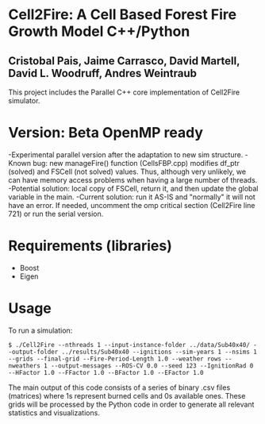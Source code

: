 # Cell2Fire: A Cell Based Forest Fire Growth Model  C++/Python
## Cristobal Pais, Jaime Carrasco, David Martell, David L. Woodruff, Andres Weintraub
This project includes the Parallel C++ core implementation of Cell2Fire simulator.

# Version: Beta OpenMP ready
-Experimental parallel version after the adaptation to new sim structure. 
-Known bug: new manageFire() function (CellsFBP.cpp) modifies df_ptr (solved) and FSCell (not solved) values. Thus, although very unlikely, we can have memory access problems when having a large number of threads.
-Potential solution: local copy of FSCell, return it, and then update the global variable in the main.
-Current solution: run it AS-IS and "normally" it will not have an error. If needed, uncomment the omp critical section (Cell2Fire line 721) or run the serial version.

# Requirements (libraries)
- Boost
- Eigen

# Usage
To run a simulation:
```
$ ./Cell2Fire --nthreads 1 --input-instance-folder ../data/Sub40x40/ --output-folder ../results/Sub40x40 --ignitions --sim-years 1 --nsims 1 --grids --final-grid --Fire-Period-Length 1.0 --weather rows --nweathers 1 --output-messages --ROS-CV 0.0 --seed 123 --IgnitionRad 0 --HFactor 1.0 --FFactor 1.0 --BFactor 1.0 --EFactor 1.0
```
The main output of this code consists of a series of binary .csv files (matrices) where 1s represent burned cells and 0s available ones. 
These grids will be processed by the Python code in order to generate all relevant statistics and visualizations.


